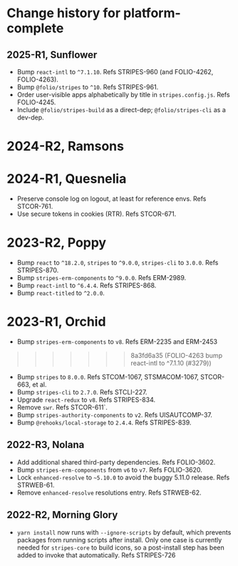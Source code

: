 # Change history for platform-complete

## 2025-R1, Sunflower

* Bump `react-intl` to `^7.1.10`. Refs STRIPES-960 (and FOLIO-4262, FOLIO-4263).
* Bump `@folio/stripes` to `^10`. Refs STRIPES-961.
* Order user-visible apps alphabetically by title in `stripes.config.js`. Refs FOLIO-4245. 
* Include `@folio/stripes-build` as a direct-dep; `@folio/stripes-cli` as a dev-dep.

# 2024-R2, Ramsons

# 2024-R1, Quesnelia

* Preserve console log on logout, at least for reference envs. Refs STCOR-761.
* Use secure tokens in cookies (RTR). Refs STCOR-671.

# 2023-R2, Poppy 

* Bump `react` to `^18.2.0`, `stripes` to `^9.0.0`, `stripes-cli` to `3.0.0`. Refs STRIPES-870.
* Bump `stripes-erm-components` to `^9.0.0`. Refs ERM-2989.
* Bump `react-intl` to `^6.4.4`. Refs STRIPES-868.
* Bump `react-titled` to `^2.0.0`.

# 2023-R1, Orchid

* Bump `stripes-erm-components` to `v8`. Refs ERM-2235 and ERM-2453
>>>>>>> 8a3fd6a35 (FOLIO-4263 bump react-intl to ^7.1.10 (#3279))
* Bump `stripes` to `8.0.0`. Refs STCOM-1067, STSMACOM-1067, STCOR-663, et al.
* Bump `stripes-cli` to `2.7.0`. Refs STCLI-227.
* Upgrade `react-redux` to `v8`. Refs STRIPES-834.
* Remove `swr`. Refs STCOR-611`.
* Bump `stripes-authority-components` to `v2`. Refs UISAUTCOMP-37.
* Bump `@rehooks/local-storage` to `2.4.4`. Refs STRIPES-839.

## 2022-R3, Nolana

* Add additional shared third-party dependencies. Refs FOLIO-3602.
* Bump `stripes-erm-components` from `v6` to `v7`. Refs FOLIO-3620.
* Lock `enhanced-resolve` to `~5.10.0` to avoid the buggy 5.11.0 release. Refs STRWEB-61.
* Remove `enhanced-resolve` resolutions entry. Refs STRWEB-62.

## 2022-R2, Morning Glory
* `yarn install` now runs with `--ignore-scripts` by default, which prevents packages from running scripts after install. Only one case is currently needed for `stripes-core` to build icons, so a post-install step has been added to invoke that automatically. Refs STRIPES-726
